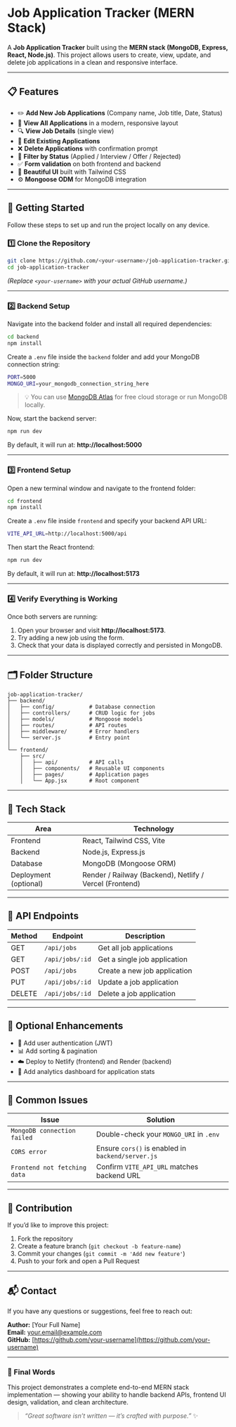 # Job Application Tracker (MERN Stack)

A **Job Application Tracker** built using the **MERN stack (MongoDB, Express, React, Node.js)**. This project allows users to create, view, update, and delete job applications in a clean and responsive interface.

---

## 📋 Features
- ✏️ **Add New Job Applications** (Company name, Job title, Date, Status)
- 👀 **View All Applications** in a modern, responsive layout
- 🔍 **View Job Details** (single view)
- 🔄 **Edit Existing Applications**
- ❌ **Delete Applications** with confirmation prompt
- 🧮 **Filter by Status** (Applied / Interview / Offer / Rejected)
- ✅ **Form validation** on both frontend and backend
- 🎨 **Beautiful UI** built with Tailwind CSS
- ⚙️ **Mongoose ODM** for MongoDB integration

---

## 🚀 Getting Started
Follow these steps to set up and run the project locally on any device.

### 1️⃣ Clone the Repository
```bash
git clone https://github.com/<your-username>/job-application-tracker.git
cd job-application-tracker
```

*(Replace `<your-username>` with your actual GitHub username.)*

---

### 2️⃣ Backend Setup
Navigate into the backend folder and install all required dependencies:
```bash
cd backend
npm install
```

Create a `.env` file inside the `backend` folder and add your MongoDB connection string:
```bash
PORT=5000
MONGO_URI=your_mongodb_connection_string_here
```

> 💡 You can use [MongoDB Atlas](https://www.mongodb.com/cloud/atlas) for free cloud storage or run MongoDB locally.

Now, start the backend server:
```bash
npm run dev
```
By default, it will run at: **http://localhost:5000**

---

### 3️⃣ Frontend Setup
Open a new terminal window and navigate to the frontend folder:
```bash
cd frontend
npm install
```

Create a `.env` file inside `frontend` and specify your backend API URL:
```bash
VITE_API_URL=http://localhost:5000/api
```

Then start the React frontend:
```bash
npm run dev
```
By default, it will run at: **http://localhost:5173**

---

### 4️⃣ Verify Everything is Working
Once both servers are running:
1. Open your browser and visit **http://localhost:5173**.
2. Try adding a new job using the form.
3. Check that your data is displayed correctly and persisted in MongoDB.

---

## 🗂️ Folder Structure
```
job-application-tracker/
├── backend/
│   ├── config/           # Database connection
│   ├── controllers/      # CRUD logic for jobs
│   ├── models/           # Mongoose models
│   ├── routes/           # API routes
│   ├── middleware/       # Error handlers
│   └── server.js         # Entry point
│
└── frontend/
    ├── src/
    │   ├── api/          # API calls
    │   ├── components/   # Reusable UI components
    │   ├── pages/        # Application pages
    │   └── App.jsx       # Root component
```

---

## 🔧 Tech Stack
| Area | Technology |
|------|-------------|
| Frontend | React, Tailwind CSS, Vite |
| Backend | Node.js, Express.js |
| Database | MongoDB (Mongoose ORM) |
| Deployment (optional) | Render / Railway (Backend), Netlify / Vercel (Frontend) |

---

## 📡 API Endpoints
| Method | Endpoint | Description |
|--------|-----------|-------------|
| GET | `/api/jobs` | Get all job applications |
| GET | `/api/jobs/:id` | Get a single job application |
| POST | `/api/jobs` | Create a new job application |
| PUT | `/api/jobs/:id` | Update a job application |
| DELETE | `/api/jobs/:id` | Delete a job application |

---

## 🧩 Optional Enhancements
- 🔐 Add user authentication (JWT)
- 📊 Add sorting & pagination
- ☁️ Deploy to Netlify (frontend) and Render (backend)
- 🧠 Add analytics dashboard for application stats

---

## 🧠 Common Issues
| Issue | Solution |
|--------|-----------|
| `MongoDB connection failed` | Double-check your `MONGO_URI` in `.env` |
| `CORS error` | Ensure `cors()` is enabled in `backend/server.js` |
| `Frontend not fetching data` | Confirm `VITE_API_URL` matches backend URL |

---

## 🤝 Contribution
If you’d like to improve this project:
1. Fork the repository
2. Create a feature branch (`git checkout -b feature-name`)
3. Commit your changes (`git commit -m 'Add new feature'`)
4. Push to your fork and open a Pull Request

---

## 📬 Contact
If you have any questions or suggestions, feel free to reach out:

**Author:** [Your Full Name]  
**Email:** your.email@example.com  
**GitHub:** [https://github.com/your-username](https://github.com/your-username)

---

### 🏁 Final Words
This project demonstrates a complete end-to-end MERN stack implementation — showing your ability to handle backend APIs, frontend UI design, validation, and clean architecture.

> _“Great software isn’t written — it’s crafted with purpose.”_ ✨
